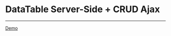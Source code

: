 # DataTable Server-Side + CRUD Ajax
<hr>
<p><a href="https://demo.lordraze.com/datatable" target="_blank">Demo</a></p>